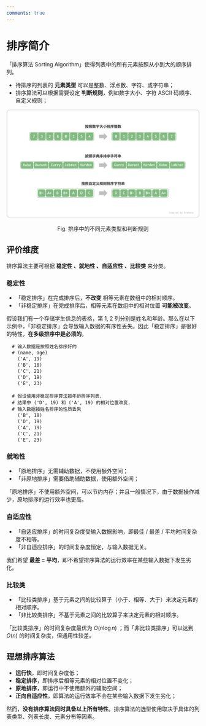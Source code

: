 ```yaml
---
comments: true
---
```


# 排序简介

「排序算法 Sorting Algorithm」使得列表中的所有元素按照从小到大的顺序排列。

- 待排序的列表的 **元素类型** 可以是整数、浮点数、字符、或字符串；
- 排序算法可以根据需要设定 **判断规则**，例如数字大小、字符 ASCII 码顺序、自定义规则；

![sorting_examples](intro_to_sort.assets/sorting_examples.png)

<p align="center"> Fig. 排序中的不同元素类型和判断规则 </p>

## 评价维度

排序算法主要可根据 **稳定性 、就地性 、自适应性 、比较类** 来分类。

### 稳定性

- 「稳定排序」在完成排序后，**不改变** 相等元素在数组中的相对顺序。
- 「非稳定排序」在完成排序后，相等元素在数组中的相对位置 **可能被改变**。

假设我们有一个存储学生信息的表格，第 1, 2 列分别是姓名和年龄。那么在以下示例中，「非稳定排序」会导致输入数据的有序性丢失。因此「稳定排序」是很好的特性，**在多级排序中是必须的**。

```shell
  # 输入数据是按照姓名排序好的
  # (name, age)
    ('A', 19)
    ('B', 18)
    ('C', 21)
    ('D', 19)
    ('E', 23)

  # 假设使用非稳定排序算法按年龄排序列表，
  # 结果中 ('D', 19) 和 ('A', 19) 的相对位置改变，
  # 输入数据按姓名排序的性质丢失
    ('B', 18)
    ('D', 19)
    ('A', 19)  
    ('C', 21)
    ('E', 23)
```

### 就地性

- 「原地排序」无需辅助数据，不使用额外空间；
- 「非原地排序」需要借助辅助数据，使用额外空间；

「原地排序」不使用额外空间，可以节约内存；并且一般情况下，由于数据操作减少，原地排序的运行效率也更高。

### 自适应性

- 「自适应排序」的时间复杂度受输入数据影响，即最佳 / 最差 / 平均时间复杂度不相等。
- 「非自适应排序」的时间复杂度恒定，与输入数据无关。

我们希望 **最差 = 平均**，即不希望排序算法的运行效率在某些输入数据下发生劣化。

### 比较类

- 「比较类排序」基于元素之间的比较算子（小于、相等、大于）来决定元素的相对顺序。
- 「非比较类排序」不基于元素之间的比较算子来决定元素的相对顺序。

「比较类排序」的时间复杂度最优为 $O(n \log n)$ ；而「非比较类排序」可以达到 $O(n)$ 的时间复杂度，但通用性较差。

## 理想排序算法

- **运行快**，即时间复杂度低；
- **稳定排序**，即排序后相等元素的相对位置不变化；
- **原地排序**，即运行中不使用额外的辅助空间；
- **正向自适应性**，即算法的运行效率不会在某些输入数据下发生劣化；

然而，**没有排序算法同时具备以上所有特性**。排序算法的选型使用取决于具体的列表类型、列表长度、元素分布等因素。
